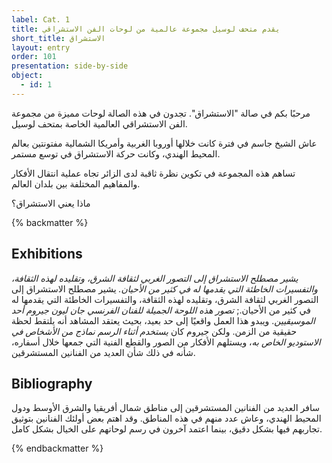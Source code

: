 ```yaml
---
label: Cat. 1
title: يقدم متحف لوسيل مجموعة عالمية من لوحات الفن الاستشراقي
short_title: الاستشراق 
layout: entry
order: 101
presentation: side-by-side
object:
  - id: 1
---
```


مرحبًا بكم في صالة "الاستشراق". تجدون في هذه الصالة لوحات مميزة من مجموعة الفن الاستشراقي العالمية الخاصة بمتحف لوسيل.

عاش الشيخ جاسم في فترة كانت خلالها أوروبا الغربية وأمريكا الشمالية مفتونتين بعالم المحيط الهندي، وكانت حركة الاستشراق في توسع مستمر.

تساهم هذه المجموعة في تكوين نظرة ثاقبة لدى الزائر تجاه عملية انتقال الأفكار والمفاهيم المختلفة بين بلدان العالم. 

ماذا يعني الاستشراق؟



{% backmatter %}

## Exhibitions

*يشير مصطلح الاستشراق إلى التصور الغربي لثقافة الشرق، وتقليده لهذه الثقافة، والتفسيرات الخاطئة التي يقدمها له في كثير من الأحيان.* يشير مصطلح الاستشراق إلى التصور الغربي لثقافة الشرق، وتقليده لهذه الثقافة، والتفسيرات الخاطئة التي يقدمها له في كثير من الأحيان.; *تصور هذه اللوحة الجميلة للفنان الفرنسي جان ليون جيروم أحد الموسيقيين*. ويبدو هذا العمل واقعيًا إلى حد بعيد، بحيث يعتقد المشاهد أنه يلتقط لحظة حقيقية من الزمن. ولكن جيروم كان *يستخدم أثناء الرسم نماذج من الأشخاص في الاستوديو الخاص به*، ويستلهم الأفكار من الصور والقطع الفنية التي جمعها خلال أسفاره، شأنه في ذلك شأن العديد من الفنانين المستشرقين.

## Bibliography

سافر العديد من الفنانين المستشرقين إلى مناطق شمال أفريقيا والشرق الأوسط ودول المحيط الهندي، وعاش عدد منهم في هذه المناطق. وقد اهتم بعض أولئك الفنانين بتوثيق تجاربهم فيها بشكل دقيق، بينما اعتمد آخرون في رسم لوحاتهم على الخيال بشكل كامل.  

{% endbackmatter %}
